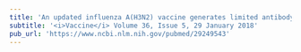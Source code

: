 ```yaml
---
title: 'An updated influenza A(H3N2) vaccine generates limited antibody responses to previously encountered antigens in children.'
subtitle: '<i>Vaccine</i> Volume 36, Issue 5, 29 January 2018'
pub_url: 'https://www.ncbi.nlm.nih.gov/pubmed/29249543'
---
```

